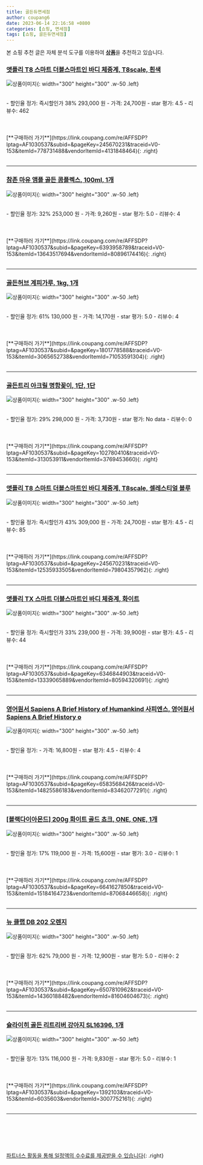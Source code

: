 ```yaml
---
title: 골든듀면세점
author: coupang6
date: 2023-06-14 22:16:58 +0800
categories: [쇼핑, 면세점]
tags: [쇼핑, 골든듀면세점]
---
```


본 쇼핑 추천 글은 자체 분석 도구를 이용하여 [**상품**](https://link.coupang.com/a/bao1ui)을 추천하고 있습니다.

### [앳플리 T8 스마트 더블스마트인 바디 체중계, T8scale, 흰색](https://link.coupang.com/re/AFFSDP?lptag=AF1030537&subid=&pageKey=245670231&traceid=V0-153&itemId=778731488&vendorItemId=4131848464)

![상품이미지](https://thumbnail7.coupangcdn.com/thumbnails/remote/230x230ex/image/retail/images/2414588437036184-96ca87b1-4e3b-43be-9c72-b95e76b37298.jpg){: width="300" height="300" .w-50 .left}


<br>
- 할인율 정가: 즉시할인가 38%  293,000   원
- 가격: 24,700원
- star 평가: 4.5
- 리뷰수: 462
<br>
<br>
<br>
<br>
[**구매하러 가기**](https://link.coupang.com/re/AFFSDP?lptag=AF1030537&subid=&pageKey=245670231&traceid=V0-153&itemId=778731488&vendorItemId=4131848464){: .right}
<br>
<br>

---

### [참존 마유 앰플 골든 콤플렉스, 100ml, 1개](https://link.coupang.com/re/AFFSDP?lptag=AF1030537&subid=&pageKey=6393958789&traceid=V0-153&itemId=13643517694&vendorItemId=80896174416)

![상품이미지](https://thumbnail7.coupangcdn.com/thumbnails/remote/230x230ex/image/retail/images/5483718193619310-618626f3-7257-4c59-ad90-16933a92b033.jpg){: width="300" height="300" .w-50 .left}


<br>
- 할인율 정가: 32%  253,000   원
- 가격: 9,260원
- star 평가: 5.0
- 리뷰수: 4
<br>
<br>
<br>
<br>
[**구매하러 가기**](https://link.coupang.com/re/AFFSDP?lptag=AF1030537&subid=&pageKey=6393958789&traceid=V0-153&itemId=13643517694&vendorItemId=80896174416){: .right}
<br>
<br>

---

### [골든허브 계피가루, 1kg, 1개](https://link.coupang.com/re/AFFSDP?lptag=AF1030537&subid=&pageKey=1801778588&traceid=V0-153&itemId=3065652738&vendorItemId=71053591304)

![상품이미지](https://thumbnail6.coupangcdn.com/thumbnails/remote/230x230ex/image/retail/images/2020/07/01/11/1/33c24d0f-1715-4f4f-91c0-0a2710f5285f.jpg){: width="300" height="300" .w-50 .left}


<br>
- 할인율 정가: 61%  130,000   원
- 가격: 14,170원
- star 평가: 5.0
- 리뷰수: 4
<br>
<br>
<br>
<br>
[**구매하러 가기**](https://link.coupang.com/re/AFFSDP?lptag=AF1030537&subid=&pageKey=1801778588&traceid=V0-153&itemId=3065652738&vendorItemId=71053591304){: .right}
<br>
<br>

---

### [골든트리 아크릴 명함꽂이, 1단, 1단](https://link.coupang.com/re/AFFSDP?lptag=AF1030537&subid=&pageKey=102780410&traceid=V0-153&itemId=313053911&vendorItemId=3769453660)

![상품이미지](https://thumbnail9.coupangcdn.com/thumbnails/remote/230x230ex/image/vendor_inventory/3894/5b962583fe2c12b089561c34036c2d33c4a59cb46091ff598b34ad2420dd.jpg){: width="300" height="300" .w-50 .left}


<br>
- 할인율 정가: 29%  298,000   원
- 가격: 3,730원
- star 평가: No data
- 리뷰수: 0
<br>
<br>
<br>
<br>
[**구매하러 가기**](https://link.coupang.com/re/AFFSDP?lptag=AF1030537&subid=&pageKey=102780410&traceid=V0-153&itemId=313053911&vendorItemId=3769453660){: .right}
<br>
<br>

---

### [앳플리 T8 스마트 더블스마트인 바디 체중계, T8scale, 셀레스티얼 블루](https://link.coupang.com/re/AFFSDP?lptag=AF1030537&subid=&pageKey=245670231&traceid=V0-153&itemId=12535933505&vendorItemId=79804357962)

![상품이미지](https://thumbnail6.coupangcdn.com/thumbnails/remote/230x230ex/image/retail/images/5186286716812704-0cd6af96-9ba0-4205-ac0f-4156837c8f10.jpg){: width="300" height="300" .w-50 .left}


<br>
- 할인율 정가: 즉시할인가 43%  309,000   원
- 가격: 24,700원
- star 평가: 4.5
- 리뷰수: 85
<br>
<br>
<br>
<br>
[**구매하러 가기**](https://link.coupang.com/re/AFFSDP?lptag=AF1030537&subid=&pageKey=245670231&traceid=V0-153&itemId=12535933505&vendorItemId=79804357962){: .right}
<br>
<br>

---

### [앳플리 TX 스마트 더블스마트인 바디 체중계, 화이트](https://link.coupang.com/re/AFFSDP?lptag=AF1030537&subid=&pageKey=6346844903&traceid=V0-153&itemId=13339065889&vendorItemId=80594320691)

![상품이미지](https://thumbnail6.coupangcdn.com/thumbnails/remote/230x230ex/image/retail/images/8338281167609489-ce184469-a837-4ada-964a-b900e93cefa9.jpg){: width="300" height="300" .w-50 .left}


<br>
- 할인율 정가: 즉시할인가 33%  239,000   원
- 가격: 39,900원
- star 평가: 4.5
- 리뷰수: 44
<br>
<br>
<br>
<br>
[**구매하러 가기**](https://link.coupang.com/re/AFFSDP?lptag=AF1030537&subid=&pageKey=6346844903&traceid=V0-153&itemId=13339065889&vendorItemId=80594320691){: .right}
<br>
<br>

---

### [영어원서 Sapiens A Brief History of Humankind 사피엔스, 영어원서 Sapiens A Brief History o](https://link.coupang.com/re/AFFSDP?lptag=AF1030537&subid=&pageKey=6583568426&traceid=V0-153&itemId=14825586183&vendorItemId=83462077291)

![상품이미지](https://thumbnail10.coupangcdn.com/thumbnails/remote/230x230ex/image/vendor_inventory/68d6/7fa37264a28641082b5beffc0565d170adcf4767aae326fd3787a801036d.jpg){: width="300" height="300" .w-50 .left}


<br>
- 할인율 정가: 
- 가격: 16,800원
- star 평가: 4.5
- 리뷰수: 4
<br>
<br>
<br>
<br>
[**구매하러 가기**](https://link.coupang.com/re/AFFSDP?lptag=AF1030537&subid=&pageKey=6583568426&traceid=V0-153&itemId=14825586183&vendorItemId=83462077291){: .right}
<br>
<br>

---

### [[블랙다이아몬드] 200g 화이트 골드 쵸크, ONE, ONE, 1개](https://link.coupang.com/re/AFFSDP?lptag=AF1030537&subid=&pageKey=6641627850&traceid=V0-153&itemId=15184164723&vendorItemId=87068446658)

![상품이미지](https://thumbnail7.coupangcdn.com/thumbnails/remote/230x230ex/image/vendor_inventory/40ad/e3cf2c684e0c048602033145d402b7d25d7459b4cad29a455e027e0a7205.jpg){: width="300" height="300" .w-50 .left}


<br>
- 할인율 정가: 17%  119,000   원
- 가격: 15,600원
- star 평가: 3.0
- 리뷰수: 1
<br>
<br>
<br>
<br>
[**구매하러 가기**](https://link.coupang.com/re/AFFSDP?lptag=AF1030537&subid=&pageKey=6641627850&traceid=V0-153&itemId=15184164723&vendorItemId=87068446658){: .right}
<br>
<br>

---

### [뉴 클랩 DB 202 오렌지](https://link.coupang.com/re/AFFSDP?lptag=AF1030537&subid=&pageKey=6507810962&traceid=V0-153&itemId=14360188482&vendorItemId=81604604673)

![상품이미지](https://thumbnail10.coupangcdn.com/thumbnails/remote/230x230ex/image/vendor_inventory/440a/818d54a9c5f324bbed82aaa7c0e850a8299a084d393a0791dfadc975f044.jpg){: width="300" height="300" .w-50 .left}


<br>
- 할인율 정가: 62%  79,000   원
- 가격: 12,900원
- star 평가: 5.0
- 리뷰수: 2
<br>
<br>
<br>
<br>
[**구매하러 가기**](https://link.coupang.com/re/AFFSDP?lptag=AF1030537&subid=&pageKey=6507810962&traceid=V0-153&itemId=14360188482&vendorItemId=81604604673){: .right}
<br>
<br>

---

### [슐라이히 골든 리트리버 강아지 SL16396, 1개](https://link.coupang.com/re/AFFSDP?lptag=AF1030537&subid=&pageKey=1392103&traceid=V0-153&itemId=6035603&vendorItemId=3007752161)

![상품이미지](https://thumbnail7.coupangcdn.com/thumbnails/remote/230x230ex/image/product/image/vendoritem/2017/01/13/3007752161/f7f87c22-1669-424a-a980-8fb9e92674ce.jpg){: width="300" height="300" .w-50 .left}


<br>
- 할인율 정가: 13%  116,000   원
- 가격: 9,830원
- star 평가: 5.0
- 리뷰수: 1
<br>
<br>
<br>
<br>
[**구매하러 가기**](https://link.coupang.com/re/AFFSDP?lptag=AF1030537&subid=&pageKey=1392103&traceid=V0-153&itemId=6035603&vendorItemId=3007752161){: .right}
<br>
<br>

---
<br><br><br><br><br> [파트너스 활동을 통해 일정액의 수수료를 제공받을 수 있습니다](https://link.coupang.com/a/bao1ui){: .right}